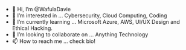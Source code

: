 - 👋 Hi, I’m @WafulaDavie
- 👀 I’m interested in ... Cybersecurity, Cloud Computing, Coding
- 🌱 I’m currently learning ... Microsoft Azure, AWS, UI/UX Design and Ethical Hacking.
- 💞️ I’m looking to collaborate on ... Anything Technology
- 📫 How to reach me ... check bio!

<!---
WafulaDavie/WafulaDavie is a ✨ special ✨ repository because its `README.md` (this file) appears on your GitHub profile.
You can click the Preview link to take a look at your changes.
--->
